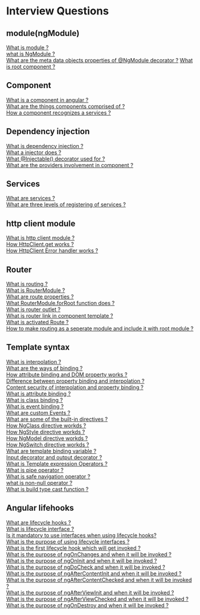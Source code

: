 # Interview Questions

## module(ngModule)

[What is module ?](./module.md#module)  
[what is NgModule ?](./module.md#ngmodule)  
[What are the meta data objects properties of @NgModule decorator ?](./module.md#metadata-object)
[What is root component ?](./module.md#root-component)  

## Component

[What is a component in angular ?](./component.md#component)  
[What are the things components comprised of ?](./component.md/#component-is-comprised-of-three-things)  
[How a component recognizes a services ?](./dependency_injection.md#constructor-parameter-of-component)  

## Dependency injection

[What is dependency injection ?](./dependency_injection.md/#dependency_injection)  
[What a injector does ?](./dependency_injection.md#injectable)  
[What @Injectable() decorator used for ?](./dependency_injection.md#injectable)  
[What are the providers involvement in component ?](./dependency_injection.md#providing-services)

## Services

[What are services ?](./services.md#services)  
[What are three levels of registering of services ?](./dependency_injection.md#providing-services)

## http client module

[What is http client module ?](./http.md#http)  
[How HttpClient.get works ?](./angular/http.md#httpclientget)  
[How HttpClient Error handler works ?](./)

## Router

[What is routing ?](./routing.md#routing)  
[What is RouterModule ?](./routing.md#RouterModule.routermoduleforroot)  
[What are route properties ?](./routing.md#route-properties)  
[What RouterModule.forRoot function does ?](./routing.md#note--forroot)  
[What is router outlet ?](./routing.md#router-outlet)  
[What is router link in component template ?](./routing.md##router-link--navigation-link-)  
[What is activated Route ?](routing.md#activated-route--using-route-information-)  
[How to make routing as a seperate module and include it with root module ?](./routing.md#app-routing-module)

## Template syntax

[What is interpolation ?](./template_syntax.md#template-syntax)  
[What are the ways of binding ?](./template_syntax.md#three-ways-of-data-binding-in-angular)  
[How attribute binding and DOM property works ?](./template_syntax.md#html-attribute-binding)  
[Difference between property binding and interpolation ?](./template_syntax.md#property-binding-vs-interpolation)  
[Content security of interpolation and property binding ?](./template_syntax.md#content-security)  
[What is attribute binding ?](./template_syntax.md#attribute-binding)  
[What is class binding ?](./template_syntax.md#class-binding)  
[What is event binding ?](./template_syntax.md#class-binding)  
[What are custom Events ?](./template_syntax.md#customevents)  
[What are some of the built-in directives ?](./template_syntax.md#built-in-directives)  
[How NgClass directive workds ?](./template_syntax.md#ngclass)  
[How NgStyle directive workds ?](./template_syntax.md#ngstyle)  
[How NgModel directive workds ?](./template_syntax.md#ngmodel)  
[How NgSwitch directive workds ?](./template_syntax.md#ngswitch)  
[What are template binding variable ?](./template_syntax.md#template-reference-variables-var)  
[Input decorator and output decorator ?](./template_syntax.md#input-and-output-properties)  
[What is Template expression Operators ?](./template_syntax.md#template-expression-operators)  
[What is pipe operator ?](./template_syntax.md#the-pipe-operator---)  
[What is safe navigation operator ?](./template_syntax.md#safe-navigation-operator---)  
[what is non-null operator ?](./template_syntax.md#the-non-null-assertion-operator---)  
[What is build type cast function ?](./template_syntax.md#build-in-template-functions)  

## Angular lifehooks

[What are lifecycle hooks ?]()  
[What is lifecycle interface ?]()  
[Is it mandatory to use interfaces when using lifecycle hooks?]()  
[What is the purpose of using lifecycle interfaces ?]()  
[What is the first lifecycle hook which will get invoked ?]()  
[What is the purpose of ngOnChanges and when it will be invoked ?]()  
[What is the purpose of ngOnInit and when it will be invoked ?]()  
[What is the purpose of ngDoCheck and when it will be invoked ?]()  
[What is the purpose of ngAfterContentInit and when it will be invoked ?]()  
[What is the purpose of ngAfterContentChecked and when it will be invoked ?]()  
[What is the purpose of ngAfterViewInit and when it will be invoked ?]()  
[What is the purpose of ngAfterViewChecked and when it will be invoked ?]()  
[What is the purpose of ngOnDestroy and when it will be invoked ?]()  

